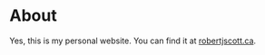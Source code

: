 # About

Yes, this is my personal website. You can find it at [robertjscott.ca](https://robertjscott.ca).
